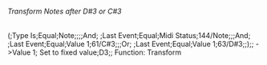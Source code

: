 ###### Transform Notes after D#3 or C#3
(;Type Is;Equal;Note;;;;And;
 ;Last Event;Equal;Midi Status;144/Note;;;And;
 ;Last Event;Equal;Value 1;61/C#3;;;Or;
 ;Last Event;Equal;Value 1;63/D#3;;);;
->Value 1; Set to fixed value;D3;;
Function: Transform
